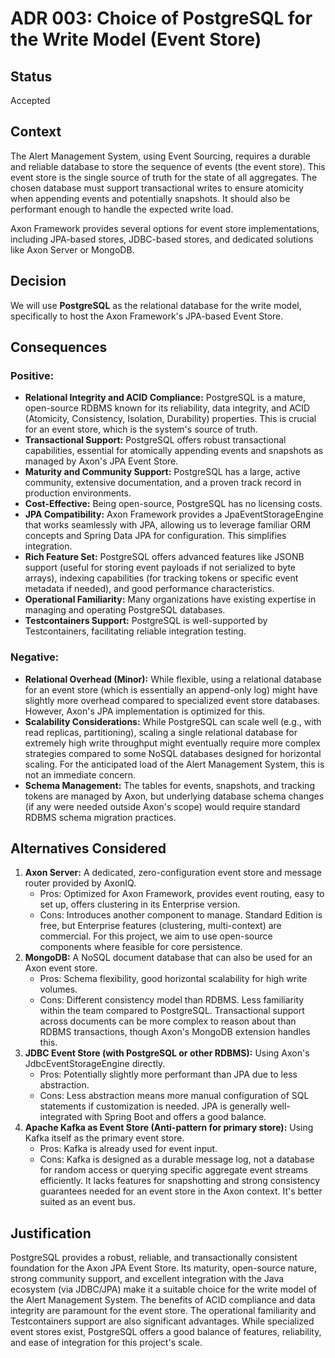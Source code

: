 # **ADR 003: Choice of PostgreSQL for the Write Model (Event Store)**

## **Status**

Accepted

## **Context**

The Alert Management System, using Event Sourcing, requires a durable and reliable database to store the sequence of events (the event store). This event store is the single source of truth for the state of all aggregates. The chosen database must support transactional writes to ensure atomicity when appending events and potentially snapshots. It should also be performant enough to handle the expected write load.

Axon Framework provides several options for event store implementations, including JPA-based stores, JDBC-based stores, and dedicated solutions like Axon Server or MongoDB.

## **Decision**

We will use **PostgreSQL** as the relational database for the write model, specifically to host the Axon Framework's JPA-based Event Store.

## **Consequences**

### **Positive:**

* **Relational Integrity and ACID Compliance:** PostgreSQL is a mature, open-source RDBMS known for its reliability, data integrity, and ACID (Atomicity, Consistency, Isolation, Durability) properties. This is crucial for an event store, which is the system's source of truth.  
* **Transactional Support:** PostgreSQL offers robust transactional capabilities, essential for atomically appending events and snapshots as managed by Axon's JPA Event Store.  
* **Maturity and Community Support:** PostgreSQL has a large, active community, extensive documentation, and a proven track record in production environments.  
* **Cost-Effective:** Being open-source, PostgreSQL has no licensing costs.  
* **JPA Compatibility:** Axon Framework provides a JpaEventStorageEngine that works seamlessly with JPA, allowing us to leverage familiar ORM concepts and Spring Data JPA for configuration. This simplifies integration.  
* **Rich Feature Set:** PostgreSQL offers advanced features like JSONB support (useful for storing event payloads if not serialized to byte arrays), indexing capabilities (for tracking tokens or specific event metadata if needed), and good performance characteristics.  
* **Operational Familiarity:** Many organizations have existing expertise in managing and operating PostgreSQL databases.  
* **Testcontainers Support:** PostgreSQL is well-supported by Testcontainers, facilitating reliable integration testing.

### **Negative:**

* **Relational Overhead (Minor):** While flexible, using a relational database for an event store (which is essentially an append-only log) might have slightly more overhead compared to specialized event store databases. However, Axon's JPA implementation is optimized for this.  
* **Scalability Considerations:** While PostgreSQL can scale well (e.g., with read replicas, partitioning), scaling a single relational database for extremely high write throughput might eventually require more complex strategies compared to some NoSQL databases designed for horizontal scaling. For the anticipated load of the Alert Management System, this is not an immediate concern.  
* **Schema Management:** The tables for events, snapshots, and tracking tokens are managed by Axon, but underlying database schema changes (if any were needed outside Axon's scope) would require standard RDBMS schema migration practices.

## **Alternatives Considered**

1. **Axon Server:** A dedicated, zero-configuration event store and message router provided by AxonIQ.  
   * Pros: Optimized for Axon Framework, provides event routing, easy to set up, offers clustering in its Enterprise version.  
   * Cons: Introduces another component to manage. Standard Edition is free, but Enterprise features (clustering, multi-context) are commercial. For this project, we aim to use open-source components where feasible for core persistence.  
2. **MongoDB:** A NoSQL document database that can also be used for an Axon event store.  
   * Pros: Schema flexibility, good horizontal scalability for high write volumes.  
   * Cons: Different consistency model than RDBMS. Less familiarity within the team compared to PostgreSQL. Transactional support across documents can be more complex to reason about than RDBMS transactions, though Axon's MongoDB extension handles this.  
3. **JDBC Event Store (with PostgreSQL or other RDBMS):** Using Axon's JdbcEventStorageEngine directly.  
   * Pros: Potentially slightly more performant than JPA due to less abstraction.  
   * Cons: Less abstraction means more manual configuration of SQL statements if customization is needed. JPA is generally well-integrated with Spring Boot and offers a good balance.  
4. **Apache Kafka as Event Store (Anti-pattern for primary store):** Using Kafka itself as the primary event store.  
   * Pros: Kafka is already used for event input.  
   * Cons: Kafka is designed as a durable message log, not a database for random access or querying specific aggregate event streams efficiently. It lacks features for snapshotting and strong consistency guarantees needed for an event store in the Axon context. It's better suited as an event bus.

## **Justification**

PostgreSQL provides a robust, reliable, and transactionally consistent foundation for the Axon JPA Event Store. Its maturity, open-source nature, strong community support, and excellent integration with the Java ecosystem (via JDBC/JPA) make it a suitable choice for the write model of the Alert Management System. The benefits of ACID compliance and data integrity are paramount for the event store. The operational familiarity and Testcontainers support are also significant advantages. While specialized event stores exist, PostgreSQL offers a good balance of features, reliability, and ease of integration for this project's scale.